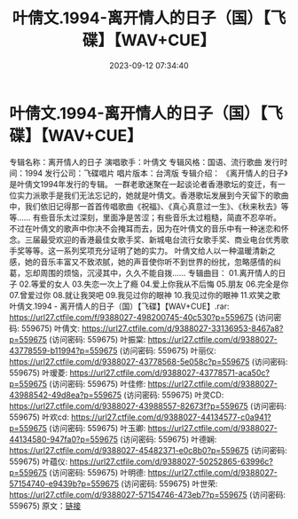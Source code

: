 ﻿---
title: 叶倩文.1994-离开情人的日子（国）【飞碟】【WAV+CUE】
date: 2023-09-12 07:34:40
categories: WAV车载音乐、镜像
tags: 华语中文
---
# 叶倩文.1994-离开情人的日子（国）【飞碟】【WAV+CUE】

专辑名称：离开情人的日子
演唱歌手：叶倩文
专辑风格：国语、流行歌曲
发行时间：1994
发行公司：飞碟唱片
唱片版本：台湾版
专辑介绍：
《离开情人的日子》是叶倩文1994年发行的专辑。
一群老歌迷聚在一起谈论者香港歌坛的变迁，有一位实力派歌手是我们无法忘记的，她就是叶倩文。香港歌坛发展到今天留下的歌曲中，我们依旧记得那一首首传唱歌曲《祝福》、《真心真意过一生》、《秋来秋去》等等……
有些音乐太过深刻，里面净是苦涩；有些音乐太过粗糙，简直不忍卒听。不过在叶倩文的歌声中你决不会掩耳而去，因为在叶倩文的音乐中有一种迷恋和怀念。三届最受欢迎的香港最佳女歌手奖、新城电台流行女歌手奖、商业电台优秀歌手奖等等。这一系列奖项充分证明了她的实力。
叶倩文给人以一种温暖清新之感，她的音乐丰富又不致浓腻，她的声音使你听不到世界的纷扰，忽略感情的纠葛，忘却周围的烦恼，沉浸其中，久久不能自拨……
专辑曲目：
01.离开情人的日子
02.等爱的女人
03.失恋一次上了瘾
04.爱上你我从不后悔
05.朋友
06.完全是你
07.曾爱过你
08.就让我哭吧
09.我见过你的眼神
10.我见过你的眼神
11.欢笑之歌
叶倩文.1994 - 离开情人的日子（国）【飞碟】【WAV+CUE】.rar: https://url27.ctfile.com/f/9388027-498200745-40c530?p=559675
(访问密码: 559675)
叶倩文: https://url27.ctfile.com/d/9388027-33136953-8467a8?p=559675
(访问密码: 559675)
叶振棠: https://url27.ctfile.com/d/9388027-43778559-b11994?p=559675
(访问密码: 559675)
叶丽仪: https://url27.ctfile.com/d/9388027-43778568-5e058c?p=559675
(访问密码: 559675)
叶瑷菱: https://url27.ctfile.com/d/9388027-43778571-aca50c?p=559675
(访问密码: 559675)
叶佳修: https://url27.ctfile.com/d/9388027-43988542-49d8ea?p=559675
(访问密码: 559675)
叶灵CD: https://url27.ctfile.com/d/9388027-43988557-82673f?p=559675
(访问密码: 559675)
叶欢cd: https://url27.ctfile.com/d/9388027-44134577-c0a941?p=559675
(访问密码: 559675)
叶玉卿: https://url27.ctfile.com/d/9388027-44134580-947fa0?p=559675
(访问密码: 559675)
叶德娴: https://url27.ctfile.com/d/9388027-45482371-e0c8b0?p=559675
(访问密码: 559675)
叶蕴仪: https://url27.ctfile.com/d/9388027-50252865-63996c?p=559675
(访问密码: 559675)
叶明德: https://url27.ctfile.com/d/9388027-57154740-e9439b?p=559675
(访问密码: 559675)
叶世荣: https://url27.ctfile.com/d/9388027-57154746-473eb7?p=559675
(访问密码: 559675)
原文：[链接](https://blog.sina.com.cn/s/blog_1647c7e76010313et.html)